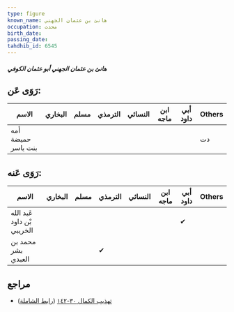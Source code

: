 ```yaml
---
type: figure
known_name: هانئ بن عثمان الجهني
occupation: محدث
birth_date:
passing_date:
tahdhib_id: 6545
---
```

##### هانئ بن عثمان الجهني أبو عثمان الكوفي

## رَوَى عَن:
| الاسم              | البخاري | مسلم | الترمذي | النسائي | ابن ماجه | أبي داود | Others |
| ------------------ | ------- | ---- | ------- | ------- | -------- | -------- | ------ |
| أمه حميضة بنت ياسر |         |      |         |         |          |          | دت     |
## رَوَى عَنه:
| الاسم                      | البخاري | مسلم | الترمذي | النسائي | ابن ماجه | أبي داود | Others |
| -------------------------- | ------- | ---- | ------- | ------- | -------- | -------- | ------ |
| عَبد الله بْن داود الخريبي |         |      |         |         |          | ✔        |        |
| محمد بن بشر العبدي         |         |      | ✔       |         |          |          |        |
## مراجع
- [تهذيب الكمال ٣٠-١٤٢](obsidian://open?vault=Tahdhib-al-Kamal&file=Figures/٦٥٤٥-هانئ%20بن%20عثمان%20الجهني%20أبو%20عثمان%20الكوفي) ([رابط الشاملة](https://shamela.ws/book/3722/16208))